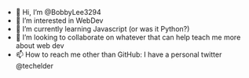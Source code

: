 - 👋 Hi, I’m @BobbyLee3294
- 👀 I’m interested in WebDev
- 🌱 I’m currently learning Javascript (or was it Python?) 
- 💞️ I’m looking to collaborate on whatever that can help teach me more about web dev
- 📫 How to reach me other than GitHub: I have a personal twitter @techelder

<!---
BobbyLee3294/BobbyLee3294 is a ✨ special ✨ repository because its `README.md` (this file) appears on your GitHub profile.
You can click the Preview link to take a look at your changes.
--->
